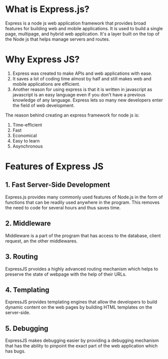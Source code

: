 # What is Express.js?

Express is a node js web application framework that provides broad features for building web and mobile applications. It is used to build a single page, multipage, and hybrid web application.
It's a layer built on the top of the Node js that helps manage servers and routes.

# Why Express JS?

1. Express was created to make APIs and web applications with ease.
2. It saves a lot of coding time almost by half and still makes web and mobile applications are efficient.
3. Another reason for using express is that it is written in javascript as javascript is an easy language even if you don't have a previous
   knowledge of any language. Express lets so many new developers enter the field of web development.

The reason behind creating an express framework for node js is:
1. Time-efficient
2. Fast
3. Economical
4. Easy to learn
5. Asynchronous

# Features of Express JS

## 1. Fast Server-Side Development
Express.js provides many commonly used features of Node.js in the form of functions that can be readily used anywhere in the program. This removes the need to code for several hours and thus saves time.

## 2. Middleware
Middleware is a part of the program that has access to the database, client request, an the other middlewares.

## 3. Routing
ExpressJS prvoides a highly advanced routing mechanism which helps to preserve the state of webpage with the help of their URLs.

## 4. Templating
ExpressJS provides templating engines that allow the developers to build dynamic content on the web pages by building HTML templates on the server-side.

## 5. Debugging
ExpressJS makes debugging easier by providing a debugging mechanism that has the ability to pinpoint the exact part of the web application which has bugs.